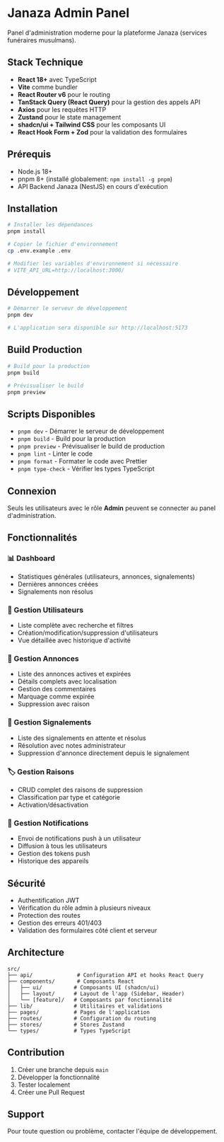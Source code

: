 # Janaza Admin Panel

Panel d'administration moderne pour la plateforme Janaza (services funéraires musulmans).

## Stack Technique

- **React 18+** avec TypeScript
- **Vite** comme bundler
- **React Router v6** pour le routing
- **TanStack Query (React Query)** pour la gestion des appels API
- **Axios** pour les requêtes HTTP
- **Zustand** pour le state management
- **shadcn/ui + Tailwind CSS** pour les composants UI
- **React Hook Form + Zod** pour la validation des formulaires

## Prérequis

- Node.js 18+
- pnpm 8+ (installé globalement: `npm install -g pnpm`)
- API Backend Janaza (NestJS) en cours d'exécution

## Installation

```bash
# Installer les dépendances
pnpm install

# Copier le fichier d'environnement
cp .env.example .env

# Modifier les variables d'environnement si nécessaire
# VITE_API_URL=http://localhost:3000/
```

## Développement

```bash
# Démarrer le serveur de développement
pnpm dev

# L'application sera disponible sur http://localhost:5173
```

## Build Production

```bash
# Build pour la production
pnpm build

# Prévisualiser le build
pnpm preview
```

## Scripts Disponibles

- `pnpm dev` - Démarrer le serveur de développement
- `pnpm build` - Build pour la production
- `pnpm preview` - Prévisualiser le build de production
- `pnpm lint` - Linter le code
- `pnpm format` - Formater le code avec Prettier
- `pnpm type-check` - Vérifier les types TypeScript

## Connexion

Seuls les utilisateurs avec le rôle **Admin** peuvent se connecter au panel d'administration.

## Fonctionnalités

### 📊 Dashboard
- Statistiques générales (utilisateurs, annonces, signalements)
- Dernières annonces créées
- Signalements non résolus

### 👥 Gestion Utilisateurs
- Liste complète avec recherche et filtres
- Création/modification/suppression d'utilisateurs
- Vue détaillée avec historique d'activité

### 📢 Gestion Annonces
- Liste des annonces actives et expirées
- Détails complets avec localisation
- Gestion des commentaires
- Marquage comme expirée
- Suppression avec raison

### 🚨 Gestion Signalements
- Liste des signalements en attente et résolus
- Résolution avec notes administrateur
- Suppression d'annonce directement depuis le signalement

### 🏷️ Gestion Raisons
- CRUD complet des raisons de suppression
- Classification par type et catégorie
- Activation/désactivation

### 🔔 Gestion Notifications
- Envoi de notifications push à un utilisateur
- Diffusion à tous les utilisateurs
- Gestion des tokens push
- Historique des appareils

## Sécurité

- Authentification JWT
- Vérification du rôle admin à plusieurs niveaux
- Protection des routes
- Gestion des erreurs 401/403
- Validation des formulaires côté client et serveur

## Architecture

```
src/
├── api/              # Configuration API et hooks React Query
├── components/       # Composants React
│   ├── ui/          # Composants UI (shadcn/ui)
│   ├── layout/      # Layout de l'app (Sidebar, Header)
│   └── [feature]/   # Composants par fonctionnalité
├── lib/             # Utilitaires et validations
├── pages/           # Pages de l'application
├── routes/          # Configuration du routing
├── stores/          # Stores Zustand
└── types/           # Types TypeScript
```

## Contribution

1. Créer une branche depuis `main`
2. Développer la fonctionnalité
3. Tester localement
4. Créer une Pull Request

## Support

Pour toute question ou problème, contacter l'équipe de développement.
